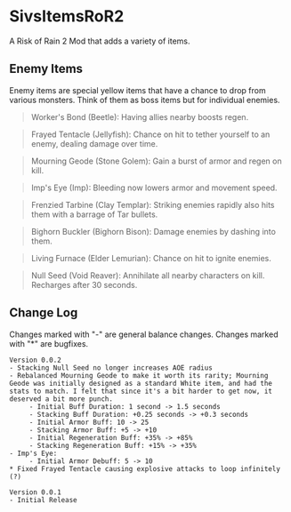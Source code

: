 # SivsItemsRoR2
 A Risk of Rain 2 Mod that adds a variety of items.
 
## Enemy Items
 Enemy items are special yellow items that have a chance to drop from various monsters. Think of them as boss items but for individual enemies.
> Worker's Bond (Beetle): Having allies nearby boosts regen.

> Frayed Tentacle (Jellyfish): Chance on hit to tether yourself to an enemy, dealing damage over time.

> Mourning Geode (Stone Golem): Gain a burst of armor and regen on kill.

> Imp's Eye (Imp): Bleeding now lowers armor and movement speed.

> Frenzied Tarbine (Clay Templar): Striking enemies rapidly also hits them with a barrage of Tar bullets.

> Bighorn Buckler (Bighorn Bison): Damage enemies by dashing into them.

> Living Furnace (Elder Lemurian): Chance on hit to ignite enemies.

> Null Seed (Void Reaver): Annihilate all nearby characters on kill. Recharges after 30 seconds.

## Change Log
Changes marked with "-" are general balance changes. Changes marked with "*" are bugfixes.
```
Version 0.0.2
- Stacking Null Seed no longer increases AOE radius
- Rebalanced Mourning Geode to make it worth its rarity; Mourning Geode was initially designed as a standard White item, and had the stats to match. I felt that since it's a bit harder to get now, it deserved a bit more punch.
     - Initial Buff Duration: 1 second -> 1.5 seconds
     - Stacking Buff Duration: +0.25 seconds -> +0.3 seconds
     - Initial Armor Buff: 10 -> 25
     - Stacking Armor Buff: +5 -> +10
     - Initial Regeneration Buff: +35% -> +85%
     - Stacking Regeneration Buff: +15% -> +35%
- Imp's Eye:
     - Initial Armor Debuff: 5 -> 10
* Fixed Frayed Tentacle causing explosive attacks to loop infinitely (?)

Version 0.0.1
- Initial Release
```
